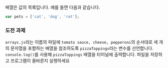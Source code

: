 [&EXEC]: # (touch arrays.js && javascripting select arrays && bouncecode editor-reset && bouncecode editor-open arrays.js)
[&RUN]: # (node arrays.js)
[&TEST]: # (javascripting select arrays && javascripting run arrays.js && javascripting verify arrays.js)

배열은 값의 목록입니다. 예를 들면 다음과 같습니다.
```js
var pets = ['cat', 'dog', 'rat'];
```
### 도전 과제
`arrays.js`라는 이름의 파일에 `tomato sauce, cheese, pepperoni`의 순서대로 세 개의 문자열을 포함하는 배열을 참조하도록 `pizzaToppings`라는 변수를 선언합니다.
`console.log()`를 사용해 `pizzaToppings` 배열을 터미널에 출력합니다.
파일을 저장하고 프로그램이 올바른지 실행하세요